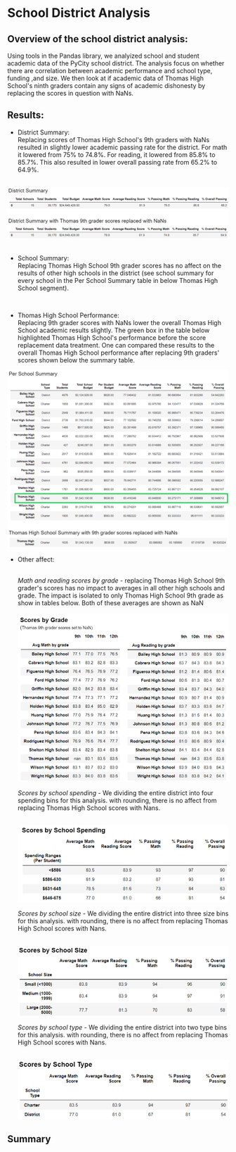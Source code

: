 # School District Analysis<br>

## Overview of the school district analysis:<br>
Using tools in the Pandas library, we analyized school and student academic data of the PyCity school district.  The analysis focus on whether there are correlation between academic performance and school type, funding ,and size.  We then look at if academic data of Thomas High School's ninth graders contain any signs of academic dishonesty by replacing the scores in question with NaNs. 

## Results:

* District Summary:<br>
Replacing scores of Thomas High School's 9th graders with NaNs resulted in slightly lower academic passing rate for the district.  For math it lowered from 75% to 74.8%. For reading, it lowered from 85.8% to 85.7%.  This also resulted in lower overall passing rate from 65.2% to 64.9%.<br>
<br/>
<img src="Resources/District_Summary_Compare.PNG"><br>
<br>

* School Summary:<br>
Replacing Thomas High School 9th grader scores has no affect on the results of other high schools in the district (see school summary for every school in the Per School Summary table in below Thomas High School segment). <br>
<br/>

* Thomas High School Performance:<br>
Replacing 9th grader scores with NaNs lower the overall Thomas High School academic results slightly.  The green box in the table below highlighted Thomas High School's performance before the score replacement data treatment.  One can compared these results to the overall Thomas High School performance after replacing 9th graders' scores shown below the summary table.     
<img src =  "Resources/Schools_w_Thomas_adj.png">
<br/>

* Other affect:<br/>
    <br/>

    *Math and reading scores by grade* - replacing Thomas High School 9th grader's scores has no impact to averages in all other high schools and grade.  The impact is isolated to only Thomas High School 9th grade as show in tables below.  Both of these averages are shown as NaN<br>
    <br/>
        <img src = "Resources/Scores_by_Grade.PNG" width="600px">
    <br/>

    *Scores by school spending* - We dividing the entire district into four spending bins for this analysis.  with rounding, there is no affect from replacing Thomas High School scores with Nans.
      
    <br/>
        <img src = "Resources/Scores_by_Spending.PNG" width="600px">
    <br/>

    *Scores by school size* - We dividing the entire district into three size bins for this analysis.  with rounding, there is no affect from replacing Thomas High School scores with Nans.
      
    <br/>
        <img src = "Resources/Scores_by_Size.PNG" width="600px">
    <br/>

    *Scores by school type* - We dividing the entire district into two type bins for this analysis.  with rounding, there is no affect from replacing Thomas High School scores with Nans.
      
    <br/>
        <img src = "Resources/Scores_by_Type.PNG" width="600px">
    <br/>

## Summary


